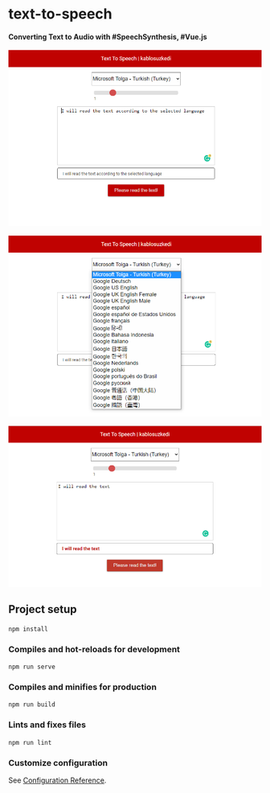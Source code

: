 # text-to-speech

#### Converting Text to Audio with #SpeechSynthesis, #Vue.js

![alt text](https://github.com/kemaloncell/text-to-speech-app/blob/main/src/assets/img/Screenshot_5.png)

![alt text](https://github.com/kemaloncell/text-to-speech-app/blob/main/src/assets/img/Screenshot_1.png)

![alt text](https://github.com/kemaloncell/text-to-speech-app/blob/main/src/assets/img/Screenshot_2.png)





## Project setup
```
npm install
```

### Compiles and hot-reloads for development
```
npm run serve
```

### Compiles and minifies for production
```
npm run build
```

### Lints and fixes files
```
npm run lint
```

### Customize configuration
See [Configuration Reference](https://cli.vuejs.org/config/).

